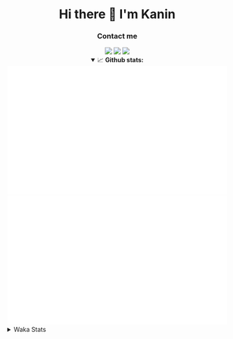 <div align="center">
 <h1>Hi there 👋 I'm Kanin</h1>
 <h3>Contact me</h3>
 <a href="mailto:im@kanin.dev"><img src="https://img.shields.io/badge/gmail-%23D14836.svg?&style=for-the-badge&logo=gmail&logoColor=white"/></a>
 <a href="https://twitter.com/KaninTwt"><img src="https://img.shields.io/badge/twitter-%231DA1F2.svg?&style=for-the-badge&logo=twitter&logoColor=white"/></a>
 <a href="https://www.linkedin.com/in/KaninDev"><img src="https://img.shields.io/badge/linkedin-%230077B5.svg?&style=for-the-badge&logo=linkedin&logoColor=white"/></a>
<details open>
  <summary>📈 <b>Github stats:</b></summary>
  <img src="https://github.com/Kanin/Kanin/blob/master/scripts/GitHubStats/generated/overview.svg"/>
  <img src="https://github.com/Kanin/Kanin/blob/master/scripts/GitHubStats/generated/languages.svg"/>
</details>
</div>

<details>
 <summary>Waka Stats</summary>

<!--START_SECTION:waka-->
![Code Time](http://img.shields.io/badge/Code%20Time-2%2C121%20hrs%2042%20mins-blue)

![Profile Views](http://img.shields.io/badge/Profile%20Views-1-blue)

![Lines of code](https://img.shields.io/badge/From%20Hello%20World%20I%27ve%20Written-777.6%20thousand%20lines%20of%20code-blue)

**🐱 My GitHub Data** 

> 📦 103.0 kB Used in GitHub's Storage 
 > 
> 🏆 524 Contributions in the Year 2023
 > 
> 🚫 Not Opted to Hire
 > 
> 📜 23 Public Repositories 
 > 
> 🔑 11 Private Repositories 
 > 
**I'm an Early 🐤** 

```text
🌞 Morning                2217 commits        ██████░░░░░░░░░░░░░░░░░░░   25.69 % 
🌆 Daytime                2710 commits        ████████░░░░░░░░░░░░░░░░░   31.40 % 
🌃 Evening                2528 commits        ███████░░░░░░░░░░░░░░░░░░   29.29 % 
🌙 Night                  1176 commits        ███░░░░░░░░░░░░░░░░░░░░░░   13.63 % 
```
📅 **I'm Most Productive on Monday** 

```text
Monday                   1664 commits        █████░░░░░░░░░░░░░░░░░░░░   19.28 % 
Tuesday                  1198 commits        ███░░░░░░░░░░░░░░░░░░░░░░   13.88 % 
Wednesday                822 commits         ██░░░░░░░░░░░░░░░░░░░░░░░   09.52 % 
Thursday                 1323 commits        ████░░░░░░░░░░░░░░░░░░░░░   15.33 % 
Friday                   1462 commits        ████░░░░░░░░░░░░░░░░░░░░░   16.94 % 
Saturday                 822 commits         ██░░░░░░░░░░░░░░░░░░░░░░░   09.52 % 
Sunday                   1340 commits        ████░░░░░░░░░░░░░░░░░░░░░   15.53 % 
```


📊 **This Week I Spent My Time On** 

```text
🕑︎ Time Zone: America/New_York

💬 Programming Languages: 
Python                   14 hrs 58 mins      ███████████████████████░░   90.71 % 
HTML                     21 mins             █░░░░░░░░░░░░░░░░░░░░░░░░   02.16 % 
GitIgnore file           19 mins             ░░░░░░░░░░░░░░░░░░░░░░░░░   01.95 % 
Log File                 9 mins              ░░░░░░░░░░░░░░░░░░░░░░░░░   00.96 % 
Ezhil                    8 mins              ░░░░░░░░░░░░░░░░░░░░░░░░░   00.85 % 

🔥 Editors: 
PyCharm                  16 hrs 30 mins      █████████████████████████   100.00 % 

🐱‍💻 Projects: 
VoiceSphere              13 hrs 53 mins      █████████████████████░░░░   84.20 % 
Community-Bot            1 hr 30 mins        ██░░░░░░░░░░░░░░░░░░░░░░░   09.16 % 
NailaSite                1 hr 1 min          ██░░░░░░░░░░░░░░░░░░░░░░░   06.19 % 
BB-CommunityBot          3 mins              ░░░░░░░░░░░░░░░░░░░░░░░░░   00.35 % 
GameHubBot               0 secs              ░░░░░░░░░░░░░░░░░░░░░░░░░   00.09 % 

💻 Operating System: 
Windows                  16 hrs 30 mins      █████████████████████████   100.00 % 
```

**I Mostly Code in Python** 

```text
Python                   28 repos            ███████████████░░░░░░░░░░   58.33 % 
Java                     7 repos             ████░░░░░░░░░░░░░░░░░░░░░   14.58 % 
JavaScript               5 repos             ███░░░░░░░░░░░░░░░░░░░░░░   10.42 % 
Kotlin                   2 repos             █░░░░░░░░░░░░░░░░░░░░░░░░   04.17 % 
HTML                     2 repos             █░░░░░░░░░░░░░░░░░░░░░░░░   04.17 % 
```



**Timeline**

![Lines of Code chart](https://raw.githubusercontent.com/Kanin/Kanin/master/assets/bar_graph.png)


 Last Updated on 08/10/2023 06:04:45 UTC
<!--END_SECTION:waka-->
</details>
